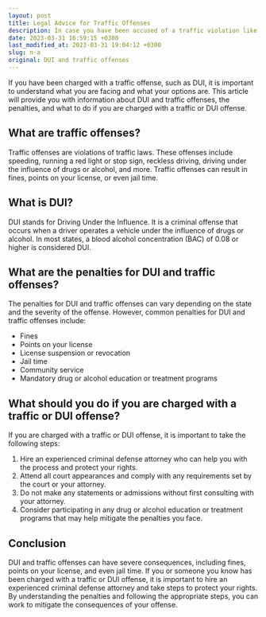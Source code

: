 ```yaml
---
layout: post
title: Legal Advice for Traffic Offenses
description: In case you have been accused of a traffic violation like DUI, it is crucial that you comprehend the charges and your alternatives. The following write-up aims to enlighten you on the consequences and penalties of DUI and traffic offenses, as well as the essential steps to take if you're facing such charges.
date: 2023-03-31 16:59:15 +0300
last_modified_at: 2023-03-31 19:04:12 +0300
slug: n-a
original: DUI and traffic offenses
---
```

If you have been charged with a traffic offense, such as DUI, it is important to understand what you are facing and what your options are. This article will provide you with information about DUI and traffic offenses, the penalties, and what to do if you are charged with a traffic or DUI offense.

## What are traffic offenses?

Traffic offenses are violations of traffic laws. These offenses include speeding, running a red light or stop sign, reckless driving, driving under the influence of drugs or alcohol, and more. Traffic offenses can result in fines, points on your license, or even jail time.

## What is DUI?

DUI stands for Driving Under the Influence. It is a criminal offense that occurs when a driver operates a vehicle under the influence of drugs or alcohol. In most states, a blood alcohol concentration (BAC) of 0.08 or higher is considered DUI.

## What are the penalties for DUI and traffic offenses?

The penalties for DUI and traffic offenses can vary depending on the state and the severity of the offense. However, common penalties for DUI and traffic offenses include:

* Fines
* Points on your license
* License suspension or revocation
* Jail time
* Community service
* Mandatory drug or alcohol education or treatment programs

## What should you do if you are charged with a traffic or DUI offense?

If you are charged with a traffic or DUI offense, it is important to take the following steps:

1. Hire an experienced criminal defense attorney who can help you with the process and protect your rights.
2. Attend all court appearances and comply with any requirements set by the court or your attorney.
3. Do not make any statements or admissions without first consulting with your attorney.
4. Consider participating in any drug or alcohol education or treatment programs that may help mitigate the penalties you face.

## Conclusion

DUI and traffic offenses can have severe consequences, including fines, points on your license, and even jail time. If you or someone you know has been charged with a traffic or DUI offense, it is important to hire an experienced criminal defense attorney and take steps to protect your rights. By understanding the penalties and following the appropriate steps, you can work to mitigate the consequences of your offense.